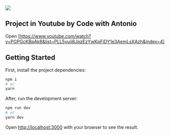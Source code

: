 <img src="https://i.ibb.co/YLqRVX7/Captura-de-Tela-2023-07-26-a-s-19-27-27.png">

## Project in Youtube by Code with Antonio

Open [https://www.youtube.com/watch?v=PGPGcKBpAk8&list=PLL5vuji8JpzEzYwKpFiDY1e3AemLsXAzh&index=4]

## Getting Started

First, install the project dependencies:

```bash
npm i
# or
yarn
```

After, run the development server:

```bash
npm run dev
# or
yarn dev
```

Open [http://localhost:3000](http://localhost:3000) with your browser to see the result.
